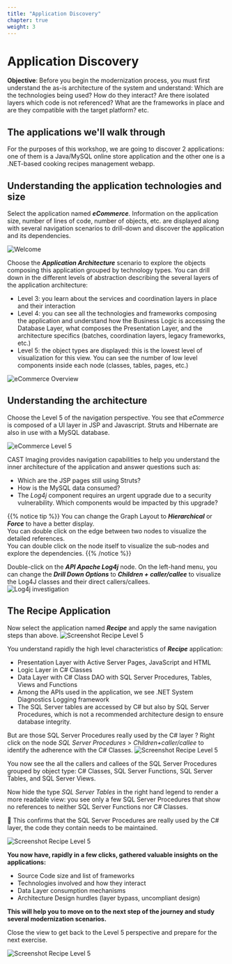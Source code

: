 ```yaml
---
title: "Application Discovery"
chapter: true
weight: 3
---
```


# Application Discovery 

**Objective**: Before you begin the modernization process, you must first understand the as-is architecture of the system and understand: Which are the technologies being used? How do they interact? Are there isolated layers which code is not referenced? What are the frameworks in place and are they compatible with the target platform? etc. 

## The applications we'll walk through

For the purposes of this workshop, we are going to discover 2 applications: one of them is a Java/MySQL online store application and the other one is a .NET-based cooking recipes management webapp.

## Understanding the application technologies and size 

Select the application named ***eCommerce***.
Information on the application size, number of lines of code, number of objects, etc. are displayed along with several navigation scenarios to drill-down and discover the application and its dependencies.

![Welcome](/images/eCommerce_welcome.png)

Choose the ***Application Architecture*** scenario to explore the objects composing this application grouped by technology types. You can drill down in the different levels of abstraction describing the several layers of the application architecture:  

- Level 3: you learn about the services and coordination layers in place and their interaction 
- Level 4: you can see all the technologies and frameworks composing the application and understand how the Business Logic is accessing the Database Layer, what composes the Presentation Layer, and the architecture specifics (batches, coordination layers, legacy frameworks, etc.) 
- Level 5: the object types are displayed: this is the lowest level of visualization for this view. You can see the number of low level components inside each node (classes, tables, pages, etc.)

![eCommerce Overview](/images/eCommerce_level3.png)

## Understanding the architecture 

Choose the Level 5 of the navigation perspective. You see that *eCommerce* is composed of a UI layer in JSP and Javascript. Struts and Hibernate are also in use with a MySQL database. 

![eCommerce Level 5](/images/eCommerce_level5.png) 

CAST Imaging provides navigation capabilities to help you understand the inner architecture of the application and answer questions such as: 
- Which are the JSP pages still using Struts? 
- How is the MySQL data consumed? 
- The *Log4j* component requires an urgent upgrade due to a security vulnerability. Which components would be impacted by this upgrade? 

{{% notice tip %}}
You can change the Graph Layout to ***Hierarchical*** or ***Force*** to have a better display.\
You can double click on the edge between two nodes to visualize the detailed references.\
You can double click on the node itself to visualize the sub-nodes and explore the dependencies.
{{% /notice %}}

Double-click on the ***API Apache Log4j*** node. On the left-hand menu, you can change the ***Drill Down Options*** to ***Children + caller/callee*** to visualize the Log4J classes and their direct callers/callees.  
 ![Log4j investigation](/images/eCommerce_log4j.png)
 
## The Recipe Application

Now select the application named ***Recipe*** and apply the same navigation steps than above.
 ![Screenshot Recipe Level 5](/images/Recipe_Level5.png)

You understand rapidly the high level characteristics of ***Recipe*** application:
- Presentation Layer with Active Server Pages, JavaScript and HTML
- Logic Layer in C# Classes
- Data Layer with C# Class DAO with SQL Server Procedures, Tables, Views and Functions
- Among the APIs used in the application, we see .NET System Diagnostics Logging framework
- The SQL Server tables are accessed by C# but also by SQL Server Procedures, which is not a recommended architecture design to ensure database integrity. 

But are those SQL Server Procedures really used by the C# layer ?
Right click on the node *SQL Server Procedures* > *Children+caller/callee* to identify the adherence with the C# Classes.
![Screenshot Recipe Level 5](/images/Recipe_SQLProc.png)
 
You now see the all the callers and callees of the SQL Server Procedures grouped by object type: C# Classes, SQL Server Functions, SQL Server Tables, and SQL Server Views.

Now hide the type *SQL Server Tables* in the right hand legend to render a more readable view: you see only a few SQL Server Procedures that show no references to neither SQL Server Functions nor C# Classes. 

:memo: This confirms that the SQL Server Procedures are really used by the C# layer, the code they contain needs to be maintained.

![Screenshot Recipe Level 5](/images/Recipe_SQLProcDetails.png)

**You now have, rapidly in a few clicks, gathered valuable insights on the applications:** 
- Source Code size and list of frameworks
- Technologies involved and how they interact
- Data Layer consumption mechanisms
- Architecture Design hurdles (layer bypass, uncompliant design)

**This will help you to move on to the next step of the journey and study several modernization scenarios.**

Close the view to get back to the Level 5 perspective and prepare for the next exercise.

![Screenshot Recipe Level 5](/images/Recipe_closeview.png)